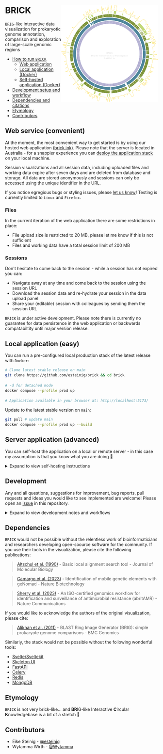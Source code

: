 # BRICK <a href='https://github.com/esteinig'><img src='docs/brick.png' align="right" height="320" /></a>

[`BRIG`](https://github.com/happykhan/BRIG)-like interactive data visualization for prokaryotic genome annotation, comparison and exploration of large-scale genomic regions

- [How to run `BRICK`](#web-service-convenient)
  - [Web application](#web-service-convenient) 
  - [Local application (Docker)](#local-application-easy)
  - [Self-hosted application (Docker)](#server-application-advanced)
- [Development setup and workflow](#development)
- [Dependencies and citations](#dependencies)
- [Etymology](#etymology)
- [Contributors](#contributors)

## Web service (convenient)

At the moment, the most convenient way to get started is by using our hosted web application ([brick.ink](https://brick.ink)). Please note that the server is located in Australia - for a snappier experience you can [deploy the application stack](#local-application-easy) on your local machine.

Session visualizations and all session data, including uploaded files and working data expire after seven days and are deleted from database and storage. All data are stored anonymously and sessions can only be accessed using the unique identifier in the URL.

If you notice egregious bugs or styling issues, please [let us know]()! Testing is currently limited to `Linux` and `Firefox`. 

### Files

In the current iteration of the web application there are some restrictions in place:

* File upload size is restricted to 20 MB, please let me know if this is not sufficient
* Files and working data have a total session limit of 200 MB

### Sessions

Don't hesitate to come back to the session - while a session has not expired you can:

* Navigate away at any time and come back to the session using the session URL
* Download the session data and re-hydrate your session in the data upload panel
* Share your (editable) session with colleagues by sending them the session URL

`BRICK` is under active development. Please note there is currently no guarantee for data persistence in the web application or backwards compatabiltity until major version release. 

## Local application (easy)

You can run a pre-configured local production stack of the latest release with `Docker`:

```bash
# Clone latest stable release on main
git clone https://github.com/esteinig/brick && cd brick

# -d for detached mode
docker compose --profile prod up 

# Application available in your browser at: http://localhost:5173/ 
```

Update to the latest stable version on `main`:

```bash
git pull # update main
docker compose --profile prod up --build 
```

## Server application (advanced)

You can self-host the application on a local or remote server - in this case my assumption is that you know what you are doing 👀

<details>

<summary>Expand to view self-hosting instructions</summary>

See the `docker` subdirectory for reverse-proxy and alternative service configurations using `Traefik`. 

If you are hosting your own instance of the application on the web, my assumption is that you know what you are doing and have enough background knowledge to modify `docker/traefik/web/dynamic.yml` and `docker/docker-compose.web.yml`. Please ensure proper attribution if you are running your own web-instance, it helps to keep our main server running :heart:  

Please note that some tools may require adjustments of the `docker/brick.env` application and server configuration file, in particular adjustment of the `BODY_SIZE_LIMIT` variable which controls the maximum size for requests including file uploads, and the `PRIVATE_CELERY_TASK_CHECK_TIMEOUT` variable, which controls how long we are checking for results from a task queue worker that processes a long-running task.

In this example, we are using the pre-configured `localhost` reverse-proxy to test deployment on a local machine (`http://brick.localhost/`), assuming there are no other reverse-proxy service running:

```bash
# Create the external `proxy` network which 
# connects your stack with the reverse-proxy
docker network create proxy

# Link the localhost stack into the current repository
ln -s docker/docker-compose.localhost.yml .
ln -s docker/docker-compose.traefik.localhost.yml .

# Create a secrets directory captured in `.gitignore` 
# and copy the default secret files for the stack database
mkdir .secrets
cp docker/mongodb/* .secrets/

# Modify the secret files, one line per file, line endings are stripped 
# automatically on server start in case you use `nano` or other editors
# that introduce them by default

# Up the reverse proxy service
docker compose -f docker-compose.traefik.localhost.yml up -d

# Up the production stack
docker compose -f docker-compose.localhost.yml up

# Application available in your browser at: http://brick.localhost/
```

The production stack comes with an (optional) database cleaner that safely removes sessions and session working directories in the `work` volume, which can be activated using the `--profile server` flag:

```bash
docker compose --profile prod --profile server up 
```

Default interval (every day) and expiration time (7 days) can be changed in `docker-compose.yml`:

```yml
command: brick utils clean --expire-days 7 --day-of-week "*" --time-of-day '04:00' --log /tmp/brick-cleaner.log
```

If you are running a web-instance through `Cloudflare` you need to set your SSL configuration to `full`. 


</details>

## Development

Any and all questions, suggestions for improvement, bug reports, pull requests and ideas you would like to see implemented are welcome! Please open an [issue](https://github.com/esteinig/brick/issues) in this repository. 

<details>

<summary>Expand to view development notes and workflows</summary>

Development workflows and notes are mainly are reminder to myself and anyone who would like to contribute - if you have any questions please feel free to open an issue or contact me through the usual channels.

Development and pull requests can be made on the [`dev`](https://github.com/esteinig/brick/tree/dev) branch. You can use the `dev` profile for hot reloads of changes to the application interface. Note that the `dev` profile in `docker-compose.web.yml` actually deploys the production service, but on a different domain, to be implemented (`dev.brick.ink`). For hot-reload of the Sveltekit interface the application should be installed first (`npm install`) so that you can point your IDE at the development clone and changes made to the `app` and `node_modules` folder are mirrored into the development container.

Note that the `--profile dev` stack serves the application on port `5174` **not on** `5173` (`--profile prod`) for concurrent production build testing.

It may help to run a fresh development stack with a project identifier to keep volumes and containers separate for the current branch. Project specific stack containers and volumes (all data) can be removed with the `-v` flag. Changes to the `Python` package currently have to use the `--build` flag to rebuild the package inside the `docker/Dockerfile.server` container. 


```bash
# You may be on a new feature branch `feat/new-feature`...

# Up a fresh stack with the `--project` flag for this branch
docker compose --profile dev --project-name new-feature up -d

# Down the stack and remove all volumes 
docker compose --profile dev --project-name new-feature down -v
```

Unit tests are defined in `tests` can be run with the `tests` service:

```bash
# At the moment we need to rebuild after modifying tests
docker compose build tests && docker compose run --rm tests
```

Release branches (`release/**`) can be used to auto bump version and generate the changelog for example by using `git checkout -b release/$(cog bump --dry-run --auto) && cog bump --auto`. I am not sure if `cocogitto` is stable yet, it may be worthwhile checking version bumps before creating the branch with `cog bump --dry-run --auto`. A new PR is created with the updated `CHANGELOG.md` and version bumps from `cocogitto`, which can then be merged into main (`release.yml`).

Releases are deployed to the production server on creation of a new release (`cicd-prod.yml`). Tests are run with the `test.yml` action workflow on push any test branch (`test/**`). One can create a release branch and before merging into `main` simply checkout and push a new test branch of the release to trigger the unit testing action for example `git checkout -b test/0.3.0 && git push origin test/0.3.0`.

</details>

## Dependencies

`BRICK` would not be possible without the relentless work of bioinformaticians and researchers developing open-soource software for the community. 
If you use their tools in the visualization, please cite the following publications:

> [Altschul et al. (1990)](https://pubmed.ncbi.nlm.nih.gov/2231712/) - Basic local alignment search tool - Journal of Molecular Biology

> [Camargo et al. (2023)](https://www.nature.com/articles/s41587-023-01953-y) - Identification of mobile genetic elements with geNomad - Nature Biotechnology

> [Sherry et al. (2023)](https://www.nature.com/articles/s41467-022-35713-4) - An ISO-certified genomics workflow for identification and surveillance of antimicrobial resistance (abritAMR) - Nature Communications

If you would like to acknowledge the authors of the original visualization, please cite:

> [Alikhan et al. (2011)](https://bmcgenomics.biomedcentral.com/articles/10.1186/1471-2164-12-402) - BLAST Ring Image Generator (BRIG): simple prokaryote genome comparisons - BMC Genomics

Similarly, the stack would not be possible without the following wonderful tools:

* [Svelte/Sveltekit](https://kit.svelte.dev/)
* [Skeleton UI](https://www.skeleton.dev/)
* [FastAPI](https://fastapi.tiangolo.com/)
* [Celery](https://docs.celeryq.dev/en/stable/)
* [Redis](https://github.com/redis/redis)
* [MongoDB](https://www.mongodb.com/)

## Etymology

`BRICK` is not very brick-like... and **BR**IG-like **I**nteractive **C**ircular **K**nowledgebase is a bit of a stretch 👀 

## Contributors

* Eike Steinig - [@esteinig](https://github.com/esteinig)
* Wytamma Wirth - [@Wytamma](https://github.com/Wytamma)
